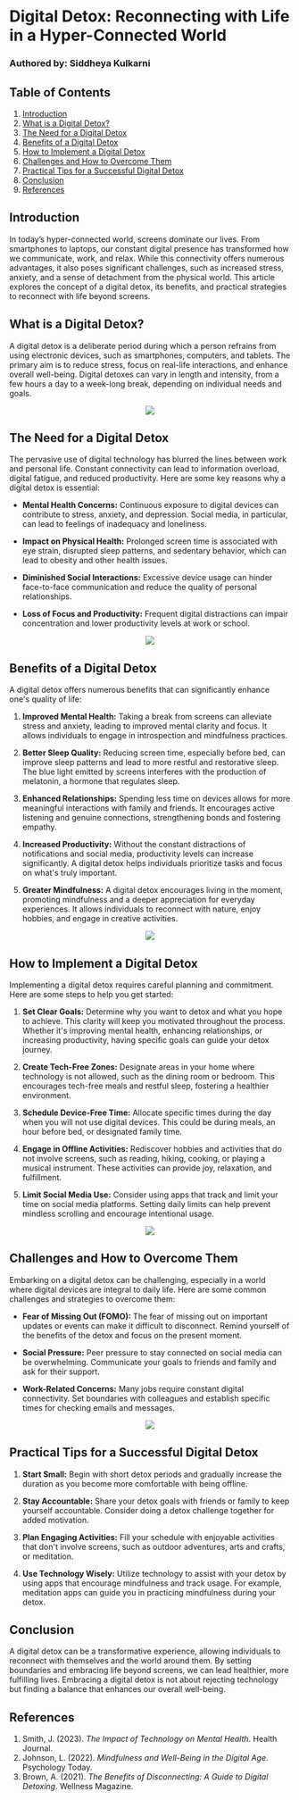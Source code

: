 # Digital Detox: Reconnecting with Life in a Hyper-Connected World

### Authored by: Siddheya Kulkarni

## Table of Contents

1. [Introduction](#introduction)
2. [What is a Digital Detox?](#what-is-a-digital-detox)
3. [The Need for a Digital Detox](#the-need-for-a-digital-detox)
4. [Benefits of a Digital Detox](#benefits-of-a-digital-detox)
5. [How to Implement a Digital Detox](#how-to-implement-a-digital-detox)
6. [Challenges and How to Overcome Them](#challenges-and-how-to-overcome-them)
7. [Practical Tips for a Successful Digital Detox](#practical-tips-for-a-successful-digital-detox)
8. [Conclusion](#conclusion)
9. [References](#references)

## Introduction

In today’s hyper-connected world, screens dominate our lives. From smartphones to laptops, our constant digital presence has transformed how we communicate, work, and relax. While this connectivity offers numerous advantages, it also poses significant challenges, such as increased stress, anxiety, and a sense of detachment from the physical world. This article explores the concept of a digital detox, its benefits, and practical strategies to reconnect with life beyond screens.

## What is a Digital Detox?

A digital detox is a deliberate period during which a person refrains from using electronic devices, such as smartphones, computers, and tablets. The primary aim is to reduce stress, focus on real-life interactions, and enhance overall well-being. Digital detoxes can vary in length and intensity, from a few hours a day to a week-long break, depending on individual needs and goals.

<div align="center">
<img src="https://github.com/user-attachments/assets/64ddd6a7-58cd-46d5-8d94-fd0f9031d473">
</div>

## The Need for a Digital Detox

The pervasive use of digital technology has blurred the lines between work and personal life. Constant connectivity can lead to information overload, digital fatigue, and reduced productivity. Here are some key reasons why a digital detox is essential:

- **Mental Health Concerns:** Continuous exposure to digital devices can contribute to stress, anxiety, and depression. Social media, in particular, can lead to feelings of inadequacy and loneliness.

- **Impact on Physical Health:** Prolonged screen time is associated with eye strain, disrupted sleep patterns, and sedentary behavior, which can lead to obesity and other health issues.

- **Diminished Social Interactions:** Excessive device usage can hinder face-to-face communication and reduce the quality of personal relationships.

- **Loss of Focus and Productivity:** Frequent digital distractions can impair concentration and lower productivity levels at work or school.

<div align="center">
<img src="https://github.com/user-attachments/assets/5f0044f7-9ef5-4695-9d29-3043aaea3ced">
</div>

## Benefits of a Digital Detox

A digital detox offers numerous benefits that can significantly enhance one's quality of life:

1. **Improved Mental Health:** Taking a break from screens can alleviate stress and anxiety, leading to improved mental clarity and focus. It allows individuals to engage in introspection and mindfulness practices.

2. **Better Sleep Quality:** Reducing screen time, especially before bed, can improve sleep patterns and lead to more restful and restorative sleep. The blue light emitted by screens interferes with the production of melatonin, a hormone that regulates sleep.

3. **Enhanced Relationships:** Spending less time on devices allows for more meaningful interactions with family and friends. It encourages active listening and genuine connections, strengthening bonds and fostering empathy.

4. **Increased Productivity:** Without the constant distractions of notifications and social media, productivity levels can increase significantly. A digital detox helps individuals prioritize tasks and focus on what's truly important.

5. **Greater Mindfulness:** A digital detox encourages living in the moment, promoting mindfulness and a deeper appreciation for everyday experiences. It allows individuals to reconnect with nature, enjoy hobbies, and engage in creative activities.

<div align="center">
<img src="https://github.com/user-attachments/assets/b8c48d93-c16a-4b18-84d4-ff1396ffc300">
</div>


## How to Implement a Digital Detox

Implementing a digital detox requires careful planning and commitment. Here are some steps to help you get started:

1. **Set Clear Goals:** Determine why you want to detox and what you hope to achieve. This clarity will keep you motivated throughout the process. Whether it's improving mental health, enhancing relationships, or increasing productivity, having specific goals can guide your detox journey.

2. **Create Tech-Free Zones:** Designate areas in your home where technology is not allowed, such as the dining room or bedroom. This encourages tech-free meals and restful sleep, fostering a healthier environment.

3. **Schedule Device-Free Time:** Allocate specific times during the day when you will not use digital devices. This could be during meals, an hour before bed, or designated family time.

4. **Engage in Offline Activities:** Rediscover hobbies and activities that do not involve screens, such as reading, hiking, cooking, or playing a musical instrument. These activities can provide joy, relaxation, and fulfillment.

5. **Limit Social Media Use:** Consider using apps that track and limit your time on social media platforms. Setting daily limits can help prevent mindless scrolling and encourage intentional usage.

<div align="center">
<img src="https://github.com/user-attachments/assets/c6fc22f2-3c55-4499-83bb-89d95828b639">
</div>


## Challenges and How to Overcome Them

Embarking on a digital detox can be challenging, especially in a world where digital devices are integral to daily life. Here are some common challenges and strategies to overcome them:

- **Fear of Missing Out (FOMO):** The fear of missing out on important updates or events can make it difficult to disconnect. Remind yourself of the benefits of the detox and focus on the present moment.

- **Social Pressure:** Peer pressure to stay connected on social media can be overwhelming. Communicate your goals to friends and family and ask for their support.

- **Work-Related Concerns:** Many jobs require constant digital connectivity. Set boundaries with colleagues and establish specific times for checking emails and messages.

<div align="center">
<img src="https://github.com/user-attachments/assets/bf859997-e7dc-4b9c-ab1b-0dd2e5611071">
</div>


## Practical Tips for a Successful Digital Detox

1. **Start Small:** Begin with short detox periods and gradually increase the duration as you become more comfortable with being offline.

2. **Stay Accountable:** Share your detox goals with friends or family to keep yourself accountable. Consider doing a detox challenge together for added motivation.

3. **Plan Engaging Activities:** Fill your schedule with enjoyable activities that don't involve screens, such as outdoor adventures, arts and crafts, or meditation.

4. **Use Technology Wisely:** Utilize technology to assist with your detox by using apps that encourage mindfulness and track usage. For example, meditation apps can guide you in practicing mindfulness during your detox.



## Conclusion

A digital detox can be a transformative experience, allowing individuals to reconnect with themselves and the world around them. By setting boundaries and embracing life beyond screens, we can lead healthier, more fulfilling lives. Embracing a digital detox is not about rejecting technology but finding a balance that enhances our overall well-being.

## References

1. Smith, J. (2023). *The Impact of Technology on Mental Health*. Health Journal.
2. Johnson, L. (2022). *Mindfulness and Well-Being in the Digital Age*. Psychology Today.
3. Brown, A. (2021). *The Benefits of Disconnecting: A Guide to Digital Detoxing*. Wellness Magazine.
